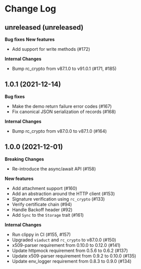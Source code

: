 # Change Log

## unreleased (unreleased)

**Bug fixes**
**New features**
- Add support for write methods (#172)

**Internal Changes**
- Bump rc_crypto from v87.1.0 to v91.0.1 (#171, #185)

## 1.0.1 (2021-12-14)

**Bug fixes**
- Make the demo return failure error codes (#167)
- Fix canonical JSON serialization of records (#168)

**Internal Changes**
- Bump rc_crypto from v87.0.0 to v87.1.0 (#164)


## 1.0.0 (2021-12-01)

**Breaking Changes**
- Re-introduce the async/await API (#158)

**New features**
- Add attachment support (#160)
- Add an abstraction around the HTTP client (#153)
- Signature verification using `rc_crypto` (#133)
- Verify certificate chain (#94)
- Handle Backoff header (#92)
- Add `Sync` to the `Storage` trait (#161)

**Internal Changes**
- Run clippy in CI (#155, #157)
- Upgraded `viaduct` and `rc_crypto` to v87.0.0 (#150)
- x509-parser requirement from 0.10.0 to 0.12.0 (#141)
- Update httpmock requirement from 0.5.6 to 0.6.2 (#137)
- Update x509-parser requirement from 0.9.2 to 0.10.0 (#135)
- Update env_logger requirement from 0.8.3 to 0.9.0 (#134)
